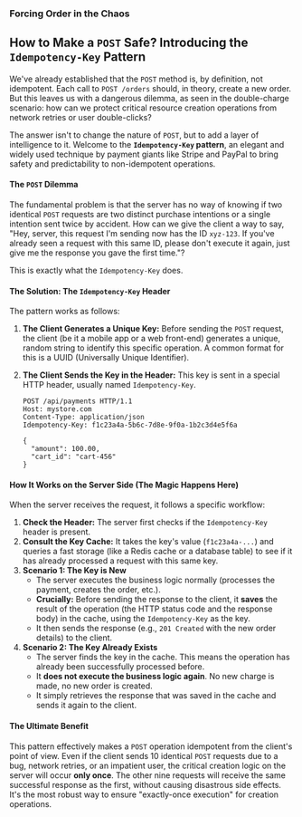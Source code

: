 ### Forcing Order in the Chaos

## How to Make a `POST` Safe? Introducing the `Idempotency-Key` Pattern

We've already established that the `POST` method is, by definition, not idempotent. Each call to `POST /orders` should, in theory, create a new order. But this leaves us with a dangerous dilemma, as seen in the double-charge scenario: how can we protect critical resource creation operations from network retries or user double-clicks?

The answer isn't to change the nature of `POST`, but to add a layer of intelligence to it. Welcome to the **`Idempotency-Key` pattern**, an elegant and widely used technique by payment giants like Stripe and PayPal to bring safety and predictability to non-idempotent operations.

#### The `POST` Dilemma

The fundamental problem is that the server has no way of knowing if two identical `POST` requests are two distinct purchase intentions or a single intention sent twice by accident. How can we give the client a way to say, "Hey, server, this request I'm sending now has the ID `xyz-123`. If you've already seen a request with this same ID, please don't execute it again, just give me the response you gave the first time."?

This is exactly what the `Idempotency-Key` does.

#### The Solution: The `Idempotency-Key` Header

The pattern works as follows:

1.  **The Client Generates a Unique Key:** Before sending the `POST` request, the client (be it a mobile app or a web front-end) generates a unique, random string to identify this specific operation. A common format for this is a UUID (Universally Unique Identifier).
2.  **The Client Sends the Key in the Header:** This key is sent in a special HTTP header, usually named `Idempotency-Key`.

    ```http
    POST /api/payments HTTP/1.1
    Host: mystore.com
    Content-Type: application/json
    Idempotency-Key: f1c23a4a-5b6c-7d8e-9f0a-1b2c3d4e5f6a

    {
      "amount": 100.00,
      "cart_id": "cart-456"
    }
    ```

#### How It Works on the Server Side (The Magic Happens Here)

When the server receives the request, it follows a specific workflow:

1.  **Check the Header:** The server first checks if the `Idempotency-Key` header is present.
2.  **Consult the Key Cache:** It takes the key's value (`f1c23a4a-...`) and queries a fast storage (like a Redis cache or a database table) to see if it has already processed a request with this same key.
3.  **Scenario 1: The Key is New**
    *   The server executes the business logic normally (processes the payment, creates the order, etc.).
    *   **Crucially:** Before sending the response to the client, it **saves** the result of the operation (the HTTP status code and the response body) in the cache, using the `Idempotency-Key` as the key.
    *   It then sends the response (e.g., `201 Created` with the new order details) to the client.
4.  **Scenario 2: The Key Already Exists**
    *   The server finds the key in the cache. This means the operation has already been successfully processed before.
    *   It **does not execute the business logic again**. No new charge is made, no new order is created.
    *   It simply retrieves the response that was saved in the cache and sends it again to the client.

#### The Ultimate Benefit

This pattern effectively makes a `POST` operation idempotent from the client's point of view. Even if the client sends 10 identical `POST` requests due to a bug, network retries, or an impatient user, the critical creation logic on the server will occur **only once**. The other nine requests will receive the same successful response as the first, without causing disastrous side effects. It's the most robust way to ensure "exactly-once execution" for creation operations.